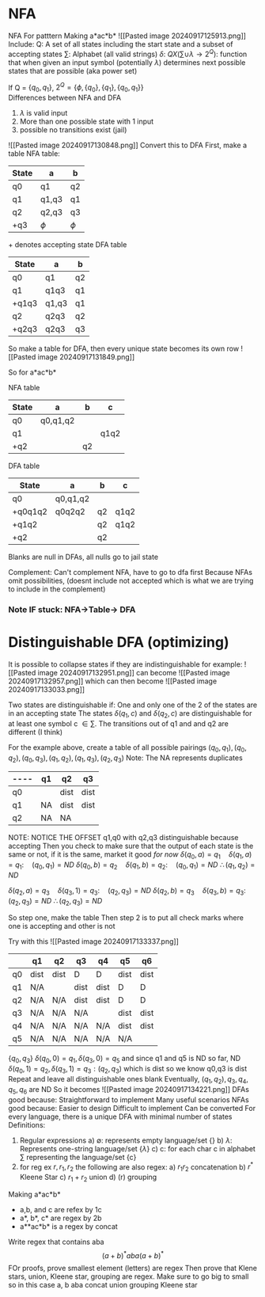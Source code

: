 # NFA
NFA For patttern 
Making a\*ac\*b\*
![[Pasted image 20240917125913.png]]
Include: 
	Q: A set of all states including the start state and a subset of accepting states
	$\sum\limits$: Alphabet (all valid strings)
	$\delta$: $Q X (\sum \cup \lambda \rightarrow 2^{Q})$: function that when given an input symbol (potentially $\lambda$) determines next possible states that are possible (aka power set)

If Q = $\{q_{0}, q_{1}\}$, $2^{Q}= \{\phi, \{q_{0}\}, \{q_{1}\}, \{q_{0}, q_{1}\}\}$  
Differences between NFA and DFA
1. $\lambda$ is valid input
2. More than one possible state with 1 input
3. possible no transitions exist (jail)

![[Pasted image 20240917130848.png]]
Convert this to DFA
First, make a table
NFA table:

| State | a      | b      |
| ----- | ------ | ------ |
| q0    | q1     | q2     |
| q1    | q1,q3  | q1     |
| q2    | q2,q3  | q3     |
| +q3   | $\phi$ | $\phi$ |
\+ denotes accepting state
DFA table

| State | a     | b   |
| ----- | ----- | --- |
| q0    | q1    | q2  |
| q1    | q1q3  | q1  |
| +q1q3 | q1,q3 | q1  |
| q2    | q2q3  | q2  |
| +q2q3 | q2q3  | q3  |
So make a table for DFA, then every unique state becomes its own row
![[Pasted image 20240917131849.png]]

So for a\*ac\*b\*

NFA table

| State | a        | b   | c    |
| ----- | -------- | --- | ---- |
| q0    | q0,q1,q2 |     |      |
| q1    |          |     | q1q2 |
| +q2   |          | q2  |      |
DFA table

| State   | a        | b   | c    |
| ------- | -------- | --- | ---- |
| q0      | q0,q1,q2 |     |      |
| +q0q1q2 | q0q2q2   | q2  | q1q2 |
| +q1q2   |          | q2  | q1q2 |
| +q2     |          | q2  |      |
Blanks are null in DFAs, all nulls go to jail state

Complement: Can't complement NFA, have to go to dfa first
	Because NFAs omit possibilities, (doesnt include not accepted which is what we are trying to include in the complement)
### Note IF stuck: NFA->Table-> DFA
# Distinguishable DFA (optimizing)
It is possible to collapse states if they are indistinguishable for example: 
![[Pasted image 20240917132951.png]]
can become 
![[Pasted image 20240917132957.png]]
which can then become 
![[Pasted image 20240917133033.png]]

Two states are distinguishable if:
	One and only one of the 2 of the states are in an accepting state
	The states $\delta(q_{1}, c)$ and $\delta(q_{2},c)$ are distinguishable for at least one symbol c $\in \sum$. The transitions out of q1 and and q2 are different (I think)

For the example above, create a table of all possible pairings
$(q_{0},q_{1}),(q_{0},q_{2}),(q_{0},q_{3}),(q_{1},q_{2}),(q_{1},q_{3}),(q_{2},q_{3})$ 
Note: The NA represents duplicates

| ---- | q1  | q2   | q3   |
| ---- | --- | ---- | ---- |
| q0   |     | dist | dist |
| q1   | NA  | dist | dist |
| q2   | NA  | NA   |      |
NOTE: NOTICE THE OFFSET
q1,q0 with q2,q3 distinguishable because accepting
Then you check to make sure that the output of each state is the same or not, if it is the same, market it good *for now*
$\delta(q_{0}, a) = q_{1} \quad \delta(q_{1}, a) = q_{1}: \quad (q_{0},q_{1}) = ND$
$\delta(q_{0}, b) = q_{2} \quad \delta(q_{1}, b) = q_{2}: \quad (q_{0}, q_{1}) = ND$
$\therefore (q_{1}, q_{2}) = ND$

$\delta(q_{2}, a) = q_{3} \quad \delta(q_{3}, 1) = q_{3}: \quad (q_{2},q_{3}) = ND$
$\delta(q_{2}, b) = q_{3} \quad \delta(q_{3}, b) = q_{3}: \quad (q_{2}, q_{3}) = ND$
$\therefore (q_{2}, q_{3}) = ND$

So step one, make the table
Then step 2 is to put all check marks where one is accepting and other is not

Try with this
![[Pasted image 20240917133337.png]]


|     | q1   | q2   | q3   | q4   | q5   | q6   |
| --- | ---- | ---- | ---- | ---- | ---- | ---- |
| q0  | dist | dist | D    | D    | dist | dist |
| q1  | N/A  |      | dist | dist | D    | D    |
| q2  | N/A  | N/A  | dist | dist | D    | D    |
| q3  | N/A  | N/A  | N/A  |      | dist | dist |
| q4  | N/A  | N/A  | N/A  | N/A  | dist | dist |
| q5  | N/A  | N/A  | N/A  | N/A  | N/A  |      |
$\{q_{0}, q_{3}\}$
$\delta(q_{0},0) = q_{1}, \delta(q_{3},0) = q_{5}$  and since q1 and q5 is ND so far, ND
$\delta(q_{0},1) = q_{2}, \delta(q_{3},1) = q_{3}: (q_{2}, q_{3})$  which is dist so we know q0,q3 is dist
Repeat and leave all distinguishable ones blank 
Eventually, $(q_{1},q_{2}), q_{3},q_{4}, q_{5},q_{6}$ are ND
So it becomes 
![[Pasted image 20240917134221.png]]
DFAs good because:
	Straightforward to implement
	Many useful scenarios
NFAs good because:
	Easier to design
	Difficult to implement
	Can be converted
For every language, there is a unique DFA with minimal number of states
Definitions: 
1. Regular expressions
	a) $\emptyset$: represents empty language/set {}
	b) $\lambda$: Represents one-string language/set {$\lambda$}
	c) c: for each char c in alphabet $\sum\limits$ representing the language/set {c}
2. for reg ex $r,r_{1}, r_{2}$ the following are also regex: 
	a) $r_{1}r_{2}$ concatenation 
	b) $r^{*}$ Kleene Star
	c) $r_{1}+r_{2}$ union
	d) (r) grouping

Making a\*ac\*b\*
- a,b, and c are refex by 1c
- a*, b*, c* are regex by 2b
- a\*\*ac\*b\* is a regex by concat

Write regex that contains aba
$$(a+b)^{*}aba(a+b)^{*}$$
FOr proofs, prove smallest element (letters) are regex
Then prove that Klene stars, union, Kleene star, grouping are regex. Make sure to go big to small so in this case
a, b
aba concat
union
grouping 
Kleene star



